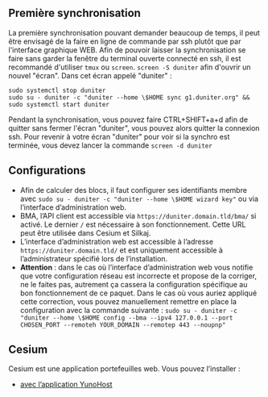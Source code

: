 ## Première synchronisation
La première synchronisation pouvant demander beaucoup de temps, il peut être envisagé de la faire en ligne de commande par ssh plutôt que par l'interface graphique WEB. Afin de pouvoir laisser la synchronisation se faire sans garder la fenêtre du terminal ouverte connecté en ssh, il est recommandé d'utiliser `tmux` ou `screen`.
`screen -S duniter` afin d'ouvrir un nouvel "écran".
Dans cet écran appelé "duniter" :
```
sudo systemctl stop duniter
sudo su - duniter -c "duniter --home \$HOME sync g1.duniter.org" && sudo systemctl start duniter
```
Pendant la synchronisation, vous pouvez faire CTRL+SHIFT+a+d afin de quitter sans fermer l'écran "duniter", vous pouvez alors quitter la connexion ssh.
Pour revenir à votre écran "duniter" pour voir si la synchro est terminée, vous devez lancer la commande
`screen -d duniter`

## Configurations
- Afin de calculer des blocs, il faut configurer ses identifiants membre avec `sudo su - duniter -c "duniter --home \$HOME wizard key"` ou via l’interface d’administration web.
- BMA, l’API client est accessible via `https://duniter.domain.tld/bma/` si activé. Le dernier `/` est nécessaire à son fonctionnement. Cette URL peut être utilisée dans Cesium et Silkaj.
- L’interface d’administration web est accessible à l’adresse `https://duniter.domain.tld/` et est uniquement accessible à l’administrateur spécifié lors de l’installation.
- **Attention** : dans le cas où l’interface d’administration web vous notifie que votre configuration réseau est incorrecte et propose de la corriger, ne le faites pas, autrement ça cassera la configuration spécifique au bon fonctionnement de ce paquet.
Dans le cas où vous auriez appliqué cette correction, vous pouvez manuellement remettre en place la configuration avec la commande suivante :
`sudo su - duniter -c "duniter --home \$HOME config --bma --ipv4 127.0.0.1 --port CHOSEN_PORT --remoteh YOUR_DOMAIN --remotep 443 --noupnp"`

## Cesium
Cesium est une application portefeuilles web. Vous pouvez l’installer :
- [avec l’application YunoHost](https://github.com/YunoHost-Apps/cesium_ynh)
